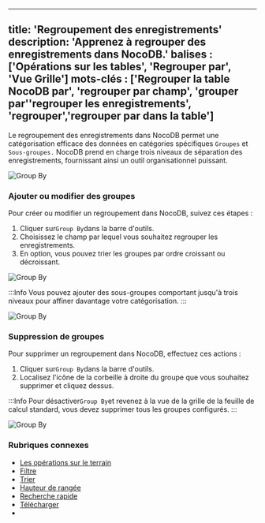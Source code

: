 ***

title: 'Regroupement des enregistrements'
description: 'Apprenez à regrouper des enregistrements dans NocoDB.'
balises : \['Opérations sur les tables', 'Regrouper par', 'Vue Grille']
mots-clés : \['Regrouper la table NocoDB par', 'regrouper par champ', 'grouper par''regrouper les enregistrements', 'regrouper','regrouper par dans la table']
--------------------------------------------------------------------------------------------------------------------------------------------------------------

Le regroupement des enregistrements dans NocoDB permet une catégorisation efficace des données en catégories spécifiques `Groupes` et `Sous-groupes.` NocoDB prend en charge trois niveaux de séparation des enregistrements, fournissant ainsi un outil organisationnel puissant.

![Group By](/img/v2/table-operations/group-by-1.png)

### Ajouter ou modifier des groupes

Pour créer ou modifier un regroupement dans NocoDB, suivez ces étapes :

1. Cliquer sur`Group By`dans la barre d'outils.
2. Choisissez le champ par lequel vous souhaitez regrouper les enregistrements.
3. En option, vous pouvez trier les groupes par ordre croissant ou décroissant.

![Group By](/img/v2/table-operations/group-by-create.png)

:::Info
Vous pouvez ajouter des sous-groupes comportant jusqu'à trois niveaux pour affiner davantage votre catégorisation.
:::

![Group By](/img/v2/table-operations/group-by-nested.png)

### Suppression de groupes

Pour supprimer un regroupement dans NocoDB, effectuez ces actions :

1. Cliquer sur`Group By`dans la barre d'outils.
2. Localisez l'icône de la corbeille à droite du groupe que vous souhaitez supprimer et cliquez dessus.

:::Info
Pour désactiver`Group By`et revenez à la vue de la grille de la feuille de calcul standard, vous devez supprimer tous les groupes configurés.
:::

![Group By](/img/v2/table-operations/group-by-delete.png)

### Rubriques connexes

* [Les opérations sur le terrain](field-operations)
* [Filtre](filter)
* [Trier](sort)
* [Hauteur de rangée](row-height)
* [Recherche rapide](search)
* [Télécharger](download)
* 
